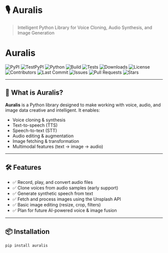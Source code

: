 # 🎙️ Auralis

> Intelligent Python Library for Voice Cloning, Audio Synthesis, and Image Generation

# Auralis

![PyPI](https://img.shields.io/pypi/v/auralis?label=PyPI&color=blue)
![TestPyPI](https://img.shields.io/badge/TestPyPI-latest-orange?logo=python)
![Python](https://img.shields.io/badge/python-3.8+-blue.svg)
![Build](https://img.shields.io/github/actions/workflow/status/rugvedjoshi/auralis/build.yml?label=Build&logo=github)
![Tests](https://img.shields.io/badge/tests-passing-brightgreen)
![Downloads](https://img.shields.io/pypi/dm/auralis.svg)
![License](https://img.shields.io/github/license/rugvedjoshi/auralis)
![Contributors](https://img.shields.io/github/contributors/rugvedjoshi/auralis)
![Last Commit](https://img.shields.io/github/last-commit/rugvedjoshi/auralis)
![Issues](https://img.shields.io/github/issues/rugvedjoshi/auralis)
![Pull Requests](https://img.shields.io/github/issues-pr/rugvedjoshi/auralis)
![Stars](https://img.shields.io/github/stars/rugvedjoshi/auralis?style=social)

---

## 🚀 What is Auralis?

**Auralis** is a Python library designed to make working with voice, audio, and image data creative and intelligent. It enables:

- Voice cloning & synthesis  
- Text-to-speech (TTS)  
- Speech-to-text (STT)  
- Audio editing & augmentation  
- Image fetching & transformation  
- Multimodal features (text → image → audio)

---

## 🛠️ Features

- ✅ Record, play, and convert audio files
- ✅ Clone voices from audio samples (early support)
- ✅ Generate synthetic speech from text
- ✅ Fetch and process images using the Unsplash API
- ✅ Basic image editing (resize, crop, filters)
- ✅ Plan for future AI-powered voice & image fusion

---

## 📦 Installation

```bash
pip install auralis
